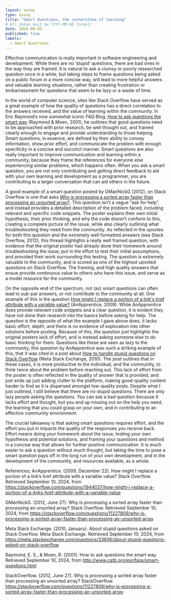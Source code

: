 ```yaml
---
layout: essay
type: essay
title: "Smart Questions, the cornerstone of learning"
# All dates must be YYYY-MM-DD format!
date: 2024-09-03
published: true
labels:
  - Smart Questions
---
```


Effective communication is really important in software engineering and development. While there are no ‘stupid’ questions, there are bad ones in the way they are framed. It is natural to ask a clumsy or poorly researched question once in a while, but taking steps to frame questions being asked on a public forum in a more concise way, will lead to more helpful answers and valuable learning situations, rather than creating frustration or embarrassment for questions that seem to be lazy or a waste of time. 

In the world of computer science, sites like Stack Overflow have served as a great example of how the quality of questions has a direct correlation to the answers received, and the value of learning within the community. In Eric Raymond’s now somewhat iconic FAQ Blog, [How to ask questions the smart way](http://www.catb.org/esr/faqs/smart-questions.html) (Raymond & Moen, 2001), he outlines that good questions need to be approached with prior research, be well thought out, and framed clearly enough to engage and provide understanding to those helping. Smart questions, in essence, are defined by their ability to convey information, show prior effort, and communicate the problem with enough specificity in a concise and succinct manner. 
Smart questions are also really important to improve communication and learning within a community, because they frame the references for everyone else experiencing similar problems, which happens often. When you ask a smart question, you are not only contributing and getting direct feedback to aid with your own learning and development as a programmer, you are contributing to a larger conversation that can aid others in the future.   

A good example of a smart question posted by GManNickG (2012), on Stack Overflow is one that asks [Why is processing a sorted array faster than processing an unsorted array?](https://stackoverflow.com/questions/11227809/why-is-processing-a-sorted-array-faster-than-processing-an-unsorted-array). This question isn’t a vague “ask for help”, and instead provides a detailed description of the problem faced, including relevant and specific code snippets. The poster explains their own initial hypothesis, their prior thinking, and why the code doesn’t conform to this, creating a complete picture of the issue, while also clearly outlining what troubleshooting they need from the community. As reflected in the upvotes for both this question and the extremely well formatted answers (see Stack Overflow, 2012), this thread highlights a really well framed question, with evidence that the original poster had already done their homework around troubleshooting the issue, put in the effort to test their initial assumptions, and provided their work surrounding this testing. The question is extremely valuable to the community, and is scored as one of the highest upvoted questions on Stack Overflow. The framing, and high quality answers that ensue provide continuous value to others who have this issue, and serve as a model resource for the community.

On the opposite end of the spectrum, not (as) smart questions can often lead to sub-par answers, or not contribute to the community at all. One example of this is the question [How might I replace a portion of a link's href attribute with a variable value?](https://stackoverflow.com/questions/1944037/how-might-i-replace-a-portion-of-a-links-href-attribute-with-a-variable-value) (AnApprentice, 2009). While AnApprentice does provide relevant code snippets and a clear question, it is evident they have not done their research into the basics before asking for help. The question is the opposite of what the example I gave above does, it lacks basic effort, depth, and there is no evidence of exploration into other solutions before posting. Because of this, the question just highlights the original posters lack of effort, and is instead asking someone else to do basic thinking for them. 
Questions like these are seen as lazy to the community, this question by AnApprentice was such a striking example of this, that it was cited in a post about [How to handle stupid questions on Stack Overflow](https://meta.stackexchange.com/questions/33606/about-stupid-questions-asked-on-stack-overflow) (Meta Stack Exchange, 2010). The post outlines that in these cases, it is more productive to the individual, and the community, to think twice about the problem before reaching out. This lack of effort from the poster is often reflected in the quality of answer that is provided, and just ends up just adding clutter to the platform, making good-quality content harder to find as it is dispersed amongst low-quality posts. 
Despite what I just outlined, I still believe that there are no stupid questions. There are only lazy people asking the questions. You can ask a bad question because it lacks effort and thought, but you end up missing out on the help you need, the learning that you could grasp on your own, and in contributing to an effective community environment.

The crucial takeaway is that asking smart questions requires effort, and the effort you put in impacts the quality of the responses you receive back. Effort means doing your homework about the issue, testing your own hypothesis and potential solutions, and framing your questions and method in a concise way that allows for further positive communication. It is much easier to ask a question without much thought, but taking the time to pose a smart question pays off in the long run of your own development, and in the development of the community, and resources available, as a whole. 



References;
AnApprentice. (2009, December 22). How might I replace a portion of a link’s href attribute with a variable value? Stack Overflow. Retrieved September 10, 2024, from https://stackoverflow.com/questions/1944037/how-might-i-replace-a-portion-of-a-links-href-attribute-with-a-variable-value

GManNickG. (2012, June 27). Why is processing a sorted array faster than processing an unsorted array? Stack Overflow. Retrieved September 10, 2024, from https://stackoverflow.com/questions/11227809/why-is-processing-a-sorted-array-faster-than-processing-an-unsorted-array

Meta Stack Exchange. (2010, January). About stupid questions asked on Stack Overflow. Meta Stack Exchange. Retrieved September 10, 2024, from https://meta.stackexchange.com/questions/33606/about-stupid-questions-asked-on-stack-overflow

Raymond, E. S., & Moen, R. (2001). How to ask questions the smart way. Retrieved September 10, 2024, from http://www.catb.org/esr/faqs/smart-questions.html

StackOverflow. (2012, June 27). Why is processing a sorted array faster than processing an unsorted array? StackOverflow. https://stackoverflow.com/questions/11227809/why-is-processing-a-sorted-array-faster-than-processing-an-unsorted-array

